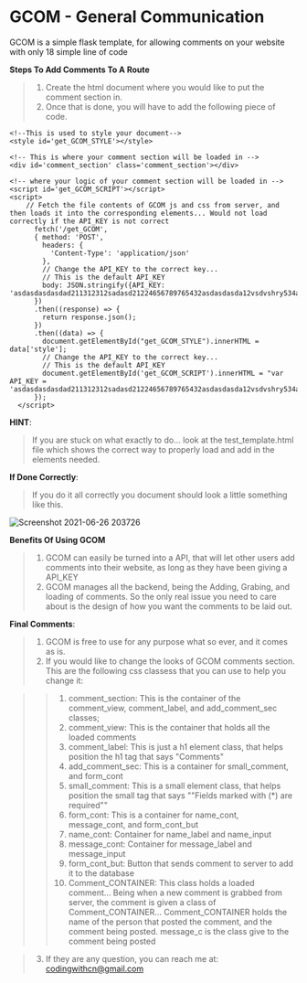 # GCOM - General Communication
GCOM is a simple flask template, for allowing comments on your website with only 18 simple line of code


__Steps To Add Comments To A Route__
>1. Create the html document where you would like to put the comment section in.
>2. Once that is done, you will have to add the following piece of code.
```html:
<!--This is used to style your document-->
<style id='get_GCOM_STYLE'></style>

<!-- This is where your comment section will be loaded in -->
<div id='comment_section' class='comment_section'></div>

<!-- where your logic of your comment section will be loaded in -->
<script id='get_GCOM_SCRIPT'></script>
<script>
    // Fetch the file contents of GCOM js and css from server, and then loads it into the corresponding elements... Would not load correctly if the API_KEY is not correct
      fetch('/get_GCOM',
      { method: 'POST',
        headers: {
          'Content-Type': 'application/json'
        },
        // Change the API_KEY to the correct key...
        // This is the default API_KEY
        body: JSON.stringify({API_KEY: 'asdasdasdasdad211312312sadasd21224656789765432asdasdasda12vsdvshry534a'})
      })
      .then((response) => {
        return response.json();
      })
      .then((data) => {
        document.getElementById("get_GCOM_STYLE").innerHTML = data['style'];
        // Change the API_KEY to the correct key...
        // This is the default API_KEY
        document.getElementById('get_GCOM_SCRIPT').innerHTML = "var API_KEY = 'asdasdasdasdad211312312sadasd21224656789765432asdasdasda12vsdvshry534a';"+data['data']
      });
  </script>
```

__HINT__: 
>If you are stuck on what exactly to do... look at the test_template.html file which shows the correct way to properly load and add in the elements needed.

__If Done Correctly__:
>If you do it all correctly you document should look a little something like this.

![Screenshot 2021-06-26 203726](https://user-images.githubusercontent.com/67172682/123529467-6d406880-d6be-11eb-9b6e-831be83f9d4e.png)


__Benefits Of Using GCOM__
>1. GCOM can easily be turned into a API, that will let other users add comments into their website, as long as they have been giving a API_KEY
>2. GCOM manages all the backend, being the Adding, Grabing, and loading of comments. So the only real issue you need to care about is the design of how you want the comments to be laid out.

__Final Comments__:
>1. GCOM is free to use for any purpose what so ever, and it comes as is.
>2. If you would like to change the looks of GCOM comments section. This are the following css classess that you can use to help you change it:

>>1. comment_section: This is the container of the comment_view, comment_label, and add_comment_sec classes;
>>2. comment_view: This is the container that holds all the loaded comments
>>3. comment_label: This is just a h1 element class, that helps position the h1 tag that says "Comments"
>>4. add_comment_sec: This is a container for small_comment, and form_cont
>>5. small_comment: This is a small element class, that helps position the small tag that says ""Fields marked with (*) are required""
>>6. form_cont: This is a container for name_cont, message_cont, and form_cont_but
>>7. name_cont: Container for name_label and name_input
>>8. message_cont: Container for message_label and message_input
>>9. form_cont_but: Button that sends comment to server to add it to the database
>>10. Comment_CONTAINER: This class holds a loaded comment... Being when a new comment is grabbed from server, the comment is given a class of Comment_CONTAINER... Comment_CONTAINER holds the name of the person that posted the comment, and the comment being posted. message_c is the class give to the comment being posted

>3. If they are any question, you can reach me at: codingwithcn@gmail.com
